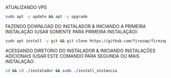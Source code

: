ATUALIZANDO VPS

```bash
sudo apt -y update && apt -y upgrade
```

FAZENDO DOWNLOAD DO INSTALADOR & INICIANDO A PRIMEIRA INSTALAÇÃO (USAR SOMENTE PARA PRIMEIRA INSTALAÇÃO):
```bash
sudo apt install -y git && git clone https://github.com/firezap/firezap-main && sudo chmod -R 777 ./instalador && cd ./instalador && sudo ./install_primaria

```

ACESSANDO DIRETORIO DO INSTALADOR & INICIANDO INSTALAÇÕES ADICIONAIS (USAR ESTE COMANDO PARA SEGUNDA OU MAIS INSTALAÇÃO:
```bash
cd && cd ./instalador && sudo ./install_instancia


